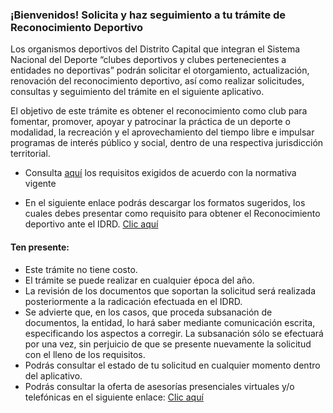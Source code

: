 ### ¡Bienvenidos! Solicita y haz seguimiento a tu trámite de Reconocimiento Deportivo

Los organismos deportivos del Distrito Capital que integran el Sistema Nacional
del Deporte “clubes deportivos y clubes pertenecientes a entidades no deportivas”
podrán solicitar el otorgamiento, actualización, renovación del reconocimiento
deportivo, así como realizar solicitudes, consultas y seguimiento del trámite en el
siguiente aplicativo.

El objetivo de este trámite es obtener el reconocimiento como club para fomentar,
promover, apoyar y patrocinar la práctica de un deporte o modalidad, la recreación
y el aprovechamiento del tiempo libre e impulsar programas de interés público y
social, dentro de una respectiva jurisdicción territorial.

* Consulta [aquí](https://bogota.gov.co/servicios/guia-de-tramites-y-servicios/otorgamiento-renovacion-o-actualizacion-del-reconocimiento-deportivo-a-clubes-deportivos-clubes-promotores-y-clubes-pertenecientes-a-entidades-no-deportivas) los requisitos exigidos de acuerdo con la normativa
vigente

* En el siguiente enlace podrás descargar los formatos sugeridos,
los cuales debes presentar como requisito para obtener el
Reconocimiento deportivo ante el IDRD. [Clic aquí](https://www.idrd.gov.co/atencion-servicios-ciudadania/reconocimiento-deportivo-clubes-deportivos-y-clubes-pertenecientes-entidades-no-deportivas)

#### Ten presente:

* Este trámite no tiene costo.
* El trámite se puede realizar en cualquier época del año.
* La revisión de los documentos que soportan la solicitud será realizada
posteriormente a la radicación efectuada en el IDRD.
* Se advierte que, en los casos, que proceda subsanación de documentos, la
entidad, lo hará saber mediante comunicación escrita, especificando los
aspectos a corregir. La subsanación sólo se efectuará por una vez, sin
perjuicio de que se presente nuevamente la solicitud con el lleno de los
requisitos.
* Podrás consultar el estado de tu solicitud en cualquier momento dentro del
aplicativo.
* Podrás consultar la oferta de asesorías presenciales virtuales y/o
telefónicas en el siguiente enlace: [Clic aquí](https://bogota.gov.co/servicios/guia-de-tramites-y-servicios/otorgamiento-renovacion-o-actualizacion-del-reconocimiento-deportivo-a-clubes-deportivos-clubes-promotores-y-clubes-pertenecientes-a-entidades-no-deportivas)
